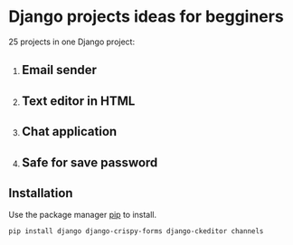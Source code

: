 # Django projects ideas for begginers
25 projects in one Django project: 
1. ## Email sender
2. ## Text editor in HTML
3. ## Chat application
4. ## Safe for save password

## Installation
Use the package manager [pip](https://pip.pypa.io/en/stable/) to install.

```bash
pip install django django-crispy-forms django-ckeditor channels
